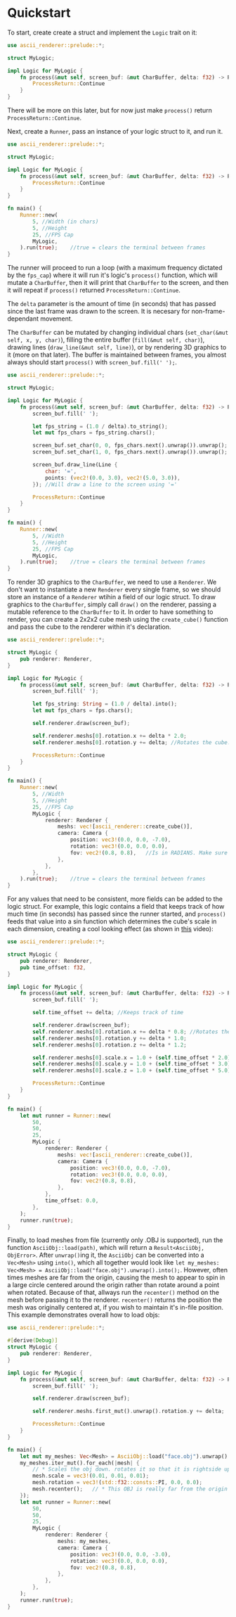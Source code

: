# Quickstart
To start, create create a struct and implement the ```Logic``` trait on it:
```rust
use ascii_renderer::prelude::*;

struct MyLogic;

impl Logic for MyLogic {
    fn process(&mut self, screen_buf: &mut CharBuffer, delta: f32) -> ProcessReturn {
        ProcessReturn::Continue
    }
}
```
There will be more on this later, but for now just make ```process()``` return ```ProcessReturn::Continue```.

Next, create a ```Runner```, pass an instance of your logic struct to it, and run it.
```rust
use ascii_renderer::prelude::*;

struct MyLogic;

impl Logic for MyLogic {
    fn process(&mut self, screen_buf: &mut CharBuffer, delta: f32) -> ProcessReturn {
        ProcessReturn::Continue
    }
}

fn main() {
    Runner::new(
        5, //Width (in chars)
        5, //Height
        25, //FPS Cap
        MyLogic,
    ).run(true);    //true = clears the terminal between frames
}
```
The runner will proceed to run a loop (with a maximum frequency dictated by the ```fps_cap```) where it will run it's logic's ```process()``` function, which will mutate a ```CharBuffer```, then it will print that ```CharBuffer``` to the screen, and then it will repeat if ```process()``` returned ```ProcessReturn::Continue```.

The ```delta``` parameter is the amount of time (in seconds) that has passed since the last frame was drawn to the screen. It is necesary for non-frame-dependant movement.

The ```CharBuffer``` can be mutated by changing individual chars (```set_char(&mut self, x, y, char)```), filling the entire buffer (```fill(&mut self, char)```), drawing lines (```draw_line(&mut self, line)```), or by rendering 3D graphics to it (more on that later). The buffer is maintained between frames, you almost always should start ```process()``` with ```screen_buf.fill(' ');```.
```rust
use ascii_renderer::prelude::*;

struct MyLogic;

impl Logic for MyLogic {
    fn process(&mut self, screen_buf: &mut CharBuffer, delta: f32) -> ProcessReturn {
        screen_buf.fill(' ');

        let fps_string = (1.0 / delta).to_string();
        let mut fps_chars = fps_string.chars();

        screen_buf.set_char(0, 0, fps_chars.next().unwrap()).unwrap(); //Will write the fps to the screen
        screen_buf.set_char(1, 0, fps_chars.next().unwrap()).unwrap();

        screen_buf.draw_line(Line {
            char: '=',
            points: (vec2!(0.0, 3.0), vec2!(5.0, 3.0)),
        }); //Will draw a line to the screen using '='

        ProcessReturn::Continue
    }
}

fn main() {
    Runner::new(
        5, //Width
        5, //Height
        25, //FPS Cap
        MyLogic,
    ).run(true);    //true = clears the terminal between frames
}
```
To render 3D graphics to the ```CharBuffer```, we need to use a ```Renderer```. We don't want to instantiate a new ```Renderer``` every single frame, so we should store an instance of a ```Renderer``` wtihin a field of our logic struct. To draw graphics to the ```CharBuffer```, simply call ```draw()``` on the renderer, passing a mutable reference to the ```CharBuffer``` to it. In order to have something to render, you can create a 2x2x2 cube mesh using the ```create_cube()``` function and pass the cube to the renderer within it's declaration.
```rust
use ascii_renderer::prelude::*;

struct MyLogic {
    pub renderer: Renderer,
}

impl Logic for MyLogic {
    fn process(&mut self, screen_buf: &mut CharBuffer, delta: f32) -> ProcessReturn {
        screen_buf.fill(' ');

        let fps_string: String = (1.0 / delta).into();
        let mut fps_chars = fps.chars();

        self.renderer.draw(screen_buf);

        self.renderer.meshs[0].rotation.x += delta * 2.0;
        self.renderer.meshs[0].rotation.y += delta; //Rotates the cube. Because it's just a wireframe model, if there isn't any movement it won't look 3D.

        ProcessReturn::Continue
    }
}

fn main() {
    Runner::new(
        5, //Width
        5, //Height
        25, //FPS Cap
        MyLogic {
            renderer: Renderer {
                meshs: vec![ascii_renderer::create_cube()],
                camera: Camera {
                    position: vec3!(0.0, 0.0, -7.0),
                    rotation: vec3!(0.0, 0.0, 0.0),
                    fov: vec2!(0.8, 0.8),   //Is in RADIANS. Make sure this is proportional to the dimensions of the CharBuffer, otherwise there will be stretching.
                },
            },
        },
    ).run(true);    //true = clears the terminal between frames
}
```
For any values that need to be consistent, more fields can be added to the logic struct. For example, this logic contains a field that keeps track of how much time (in seconds) has passed since the runner started, and ```process()``` feeds that value into a sin function which determines the cube's scale in each dimension, creating a cool looking effect (as shown in [this](https://youtu.be/faViJzniUQA) video):
```rust
use ascii_renderer::prelude::*;

struct MyLogic {
    pub renderer: Renderer,
    pub time_offset: f32,
}

impl Logic for MyLogic {
    fn process(&mut self, screen_buf: &mut CharBuffer, delta: f32) -> ProcessReturn {
        screen_buf.fill(' ');

        self.time_offset += delta; //Keeps track of time

        self.renderer.draw(screen_buf);
        self.renderer.meshs[0].rotation.x += delta * 0.8; //Rotates the cube
        self.renderer.meshs[0].rotation.y += delta * 1.0;
        self.renderer.meshs[0].rotation.z += delta * 1.2;

        self.renderer.meshs[0].scale.x = 1.0 + (self.time_offset * 2.0).sin() * 0.5; //Scales the cube according to sin(time)
        self.renderer.meshs[0].scale.y = 1.0 + (self.time_offset * 3.0).sin() * 0.5;
        self.renderer.meshs[0].scale.z = 1.0 + (self.time_offset * 5.0).sin() * 0.5;

        ProcessReturn::Continue
    }
}

fn main() {
    let mut runner = Runner::new(
        50,
        50,
        25,
        MyLogic {
            renderer: Renderer {
                meshs: vec![ascii_renderer::create_cube()],
                camera: Camera {
                    position: vec3!(0.0, 0.0, -7.0),
                    rotation: vec3!(0.0, 0.0, 0.0),
                    fov: vec2!(0.8, 0.8),
                },
            },
            time_offset: 0.0,
        },
    );
    runner.run(true);
}
```
Finally, to load meshes from file (currently only .OBJ is supported), run the function ```AsciiObj::load(path)```, which will return a ```Result<AsciiObj, ObjError>```. After ```unwrap()```ing it, the ```AsciiObj``` can be converted into a ```Vec<Mesh>``` using ```into()```, which all together would look like ```let my_meshes: Vec<Mesh> = AsciiObj::load("face.obj").unwrap().into();```. However, often times meshes are far from the origin, causing the mesh to appear to spin in a large circle centered around the origin rather than rotate around a point when rotated. Because of that, allways run the ```recenter()``` method on the mesh before passing it to the renderer. ```recenter()``` returns the position the mesh was originally centered at, if you wish to maintain it's in-file position. This example demonstrates overall how to load objs:
```rust
use ascii_renderer::prelude::*;

#[derive(Debug)]
struct MyLogic {
    pub renderer: Renderer,
}

impl Logic for MyLogic {
    fn process(&mut self, screen_buf: &mut CharBuffer, delta: f32) -> ProcessReturn {
        screen_buf.fill(' ');

        self.renderer.draw(screen_buf);

        self.renderer.meshs.first_mut().unwrap().rotation.y += delta;

        ProcessReturn::Continue
    }
}

fn main() {
    let mut my_meshes: Vec<Mesh> = AsciiObj::load("face.obj").unwrap().into();
    my_meshes.iter_mut().for_each(|mesh| {
        // * Scales the obj down. rotates it so that it is rightside up, and recenters it.
        mesh.scale = vec3!(0.01, 0.01, 0.01);
        mesh.rotation = vec3!(std::f32::consts::PI, 0.0, 0.0);
        mesh.recenter();   // * This OBJ is really far from the origin for some reason, so if it is not recentered it 
    });
    let mut runner = Runner::new(
        50,
        50,
        25,
        MyLogic {
            renderer: Renderer {
                meshs: my_meshes,
                camera: Camera {
                    position: vec3!(0.0, 0.0, -3.0),
                    rotation: vec3!(0.0, 0.0, 0.0),
                    fov: vec2!(0.8, 0.8),
                },
            },
        },
    );
    runner.run(true);
}
```